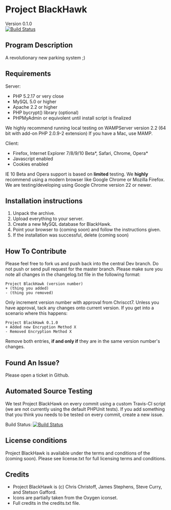 # Project BlackHawk #
Version 0.1.0   
[![Build Status](https://secure.travis-ci.org/chriscct7/Project-BlackHawk.png)](http://travis-ci.org/chriscct7/Project-BlackHawk)

## Program Description ##
A revolutionary new parking system ;) 
   
## Requirements ##
Server:
- PHP 5.2.17 or very close
- MySQL 5.0 or higher
- Apache 2.2 or higher
- PHP bycrypt() library (optional)
- PHPMyAdmin or equivolent until install script is finalized


We highly recommend running local testing on WAMPServer version 2.2 (64 bit with add-on PHP 2.0.9-2 extension)
If you have a Mac, use MAMP.

Client:
- Firefox, Internet Explorer 7/8/9/10 Beta*, Safari, Chrome, Opera*
- Javascript enabled
- Cookies enabled

IE 10 Beta and Opera support is based on **limited** testing. 
We **highly** recommend using a modern browser like Google Chrome or Mozilla Firefox.
We are testing/developing using Google Chrome version 22 or newer.

## Installation instructions ##
1. Unpack the archive.
2. Upload everything to your server.
3. Create a new MySQL database for BlackHawk.
4. Point your browser to (coming soon) and follow the instructions given.
5. If the installation was successful, delete (coming soon)

## How To Contribute ##
Please feel free to fork us and push back into the central Dev branch. Do not push or send pull request for the master branch.
Please make sure you note all changes in the changelog.txt file in the following format:

    Project BlackHawk (version number) 
	+ (thing you added)
	- (thing you removed)
	
Only increment version number with approval from Chriscct7. Unless you have approval, tack any changes onto current version.
If you get into a scenario where this happens:

    Project BlackHawk 0.1.0
	+ Added new Encryption Method X
	- Removed Encryption Method X
   
Remove both entries, **if and only if** they are in the same version number's changes.
   
## Found An Issue? ##
Please open a ticket in Github.  

## Automated Source Testing ##
We test Project BlackHawk on every commit using a custom Travis-CI script (we are not currently using the default PHPUnit tests).
If you add something that you think you needs to be tested on every commit, create a new issue.

Build Status: [![Build Status](https://secure.travis-ci.org/chriscct7/Project-BlackHawk.png)](http://travis-ci.org/chriscct7/Project-BlackHawk)

## License conditions ##
Project BlackHawk is available under the terms and conditions of the
(coming soon).
Please see license.txt for full licensing terms and conditions.

## Credits ##
- Project BlackHawk is (c) Chris Christoff, James Stephens, Steve Curry, and Stetson Gafford.
- Icons are partially taken from the Oxygen iconset.
- Full credits in the credits.txt file.